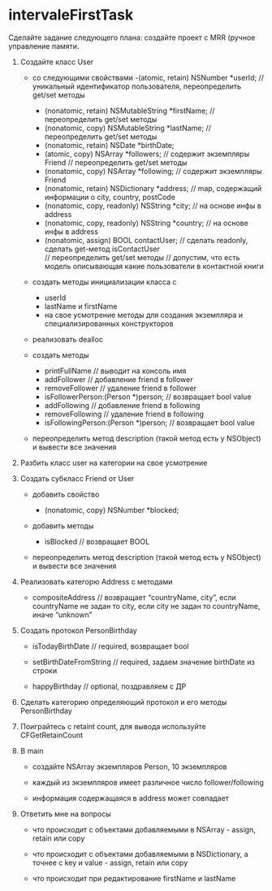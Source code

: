 # intervaleFirstTask

Сделайте задание следующего плана: создайте проект с MRR (ручное управление памяти.

1. Cоздайте класс User 
   * со следующими свойствами
     -(atomic, retain) NSNumber *userId; // уникальный идентификатор пользователя, переопределить get/set методы
     - (nonatomic, retain) NSMutableString *firstName; // переопределить get/set методы
     - (nonatomic, copy) NSMutableString *lastName; // переопределить get/set методы
     - (nonatomic, retain) NSDate *birthDate; 
     - (atomic, copy) NSArray *followers; // содержит экземпляры Friend // переопределить get/set методы
     - (nonatomic, copy) NSArray *following; // содержит экземпляры Friend
     - (nonatomic, retain) NSDictionary *address; // map, содержащий информации о city, country, postCode 
     - (nonatomic, copy, readonly) NSString *city; // на основе инфы в address
     - (nonatomic, copy, readonly) NSString *country; // на основе инфы в address
     - (nonatomic, assign) BOOL contactUser; // сделать readonly, сделать get-метод isContactUser  
                                             // переопределить get/set методы 
                                            // допустим, что есть модель описывающая какие пользователи в контактной книги

   * создать методы инициализации класса c
     - userId
     - lastName и firstName
     - на свое усмотрение методы для создания экземпляра и специализированных конструкторов
    
   * реализовать dealloc 
  
   * создать методы
     - printFullName // выводит на консоль имя
     - addFollower // добавление friend в follower
     - removeFollower // удаление friend в follower
     - isFollowerPerson:(Person *)person; // возвращает bool value 
     - addFollowing // добавление friend в following
     - removeFollowing // удаление friend в following 
     - isFollowingPerson:(Person *)person;  // возвращает bool value 
    
   * переопределить метод description (такой метод есть у NSObject) и вывести все значения
  
  
2. Разбить класс user на категории на свое усмотрение


3. Создать субкласс Friend от User

   * добавить свойство
     - (nonatomic, copy) NSNumber *blocked;

   * добавить методы
     - isBlocked // возвращает BOOL
    
   * переопределить метод description (такой метод есть у NSObject) и вывести все значения
  
  
4. Реализовать категорю Address с методами

   * compositeAddress // возвращает  “countryName, city”, если  countryName не задан то city, 
   если city не задан то countryName, иначе “unknown”
  
  
5. Создать протокол PersonBirthday

   * isTodayBirthDate // required, возвращает bool
  
   * setBirthDateFromString // required, задаем значение birthDate из строки
  
   * happyBirthday // optional, поздравляем с ДР
  
  
6. Сделать категорию определяющий протокол и его методы PersonBirthday


7. Поиграйтесь с retaint count, для вывода используйте CFGetRetainCount


8. В main 

   * создайте NSArray экземпляров Person, 10 экземпляров 
  
   * каждый из экземпляров имеет различное число follower/following
  
   * информация содержащаяся в address может совпадает
  
  
9. Ответить мне на вопросы

   * что происходит с объектами добавляемыми в NSArray - assign, retain или copy
  
   * что происходит с объектами добавляемыми в NSDictionary, а точнее с key и value - assign, retain или copy
  
   * что происходит при редактирование firstName и lastName
